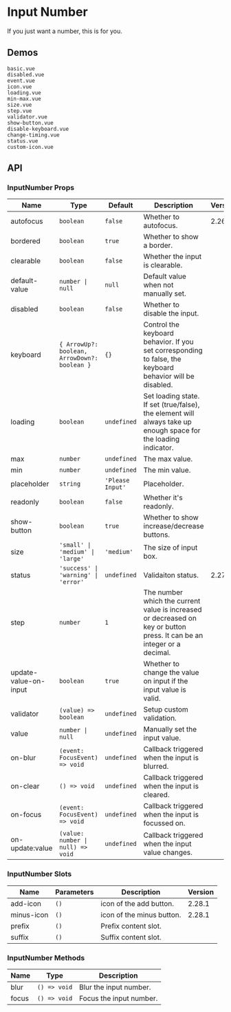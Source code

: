 # Input Number

If you just want a number, this is for you.

## Demos

```demo
basic.vue
disabled.vue
event.vue
icon.vue
loading.vue
min-max.vue
size.vue
step.vue
validator.vue
show-button.vue
disable-keyboard.vue
change-timing.vue
status.vue
custom-icon.vue
```

## API

### InputNumber Props

| Name | Type | Default | Description | Version |
| --- | --- | --- | --- | --- |
| autofocus | `boolean` | `false` | Whether to autofocus. | 2.26.1 |
| bordered | `boolean` | `true` | Whether to show a border. |  |
| clearable | `boolean` | `false` | Whether the input is clearable. |  |
| default-value | `number \| null` | `null` | Default value when not manually set. |  |
| disabled | `boolean` | `false` | Whether to disable the input. |  |
| keyboard | `{ ArrowUp?: boolean, ArrowDown?: boolean }` | `{}` | Control the keyboard behavior. If you set corresponding to false, the keyboard behavior will be disabled. |  |
| loading | `boolean` | `undefined` | Set loading state. If set (true/false), the element will always take up enough space for the loading indicator. |  |
| max | `number` | `undefined` | The max value. |  |
| min | `number` | `undefined` | The min value. |  |
| placeholder | `string` | `'Please Input'` | Placeholder. |  |
| readonly | `boolean` | `false` | Whether it's readonly. |  |
| show-button | `boolean` | `true` | Whether to show increase/decrease buttons. |  |
| size | `'small' \| 'medium' \| 'large'` | `'medium'` | The size of input box. |  |
| status | `'success' \| 'warning' \| 'error'` | `undefined` | Validaiton status. | 2.27.0 |
| step | `number` | `1` | The number which the current value is increased or decreased on key or button press. It can be an integer or a decimal. |  |
| update-value-on-input | `boolean` | `true` | Whether to change the value on input if the input value is valid. |  |
| validator | `(value) => boolean` | `undefined` | Setup custom validation. |  |
| value | `number \| null` | `undefined` | Manually set the input value. |  |
| on-blur | `(event: FocusEvent) => void` | `undefined` | Callback triggered when the input is blurred. |  |
| on-clear | `() => void` | `undefined` | Callback triggered when the input is cleared. |  |
| on-focus | `(event: FocusEvent) => void` | `undefined` | Callback triggered when the input is focussed on. |  |
| on-update:value | `(value: number \| null) => void` | `undefined` | Callback triggered when the input value changes. |  |

### InputNumber Slots

| Name       | Parameters | Description               | Version |
| ---------- | ---------- | ------------------------- | ------- |
| add-icon   | `()`       | icon of the add button.   | 2.28.1  |
| minus-icon | `()`       | icon of the minus button. | 2.28.1  |
| prefix     | `()`       | Prefix content slot.      |         |
| suffix     | `()`       | Suffix content slot.      |         |

### InputNumber Methods

| Name  | Type         | Description             |
| ----- | ------------ | ----------------------- |
| blur  | `() => void` | Blur the input number.  |
| focus | `() => void` | Focus the input number. |
